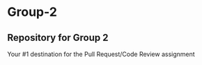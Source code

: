 # Group-2
## Repository for Group 2
Your #1 destination for the Pull Request/Code Review assignment
